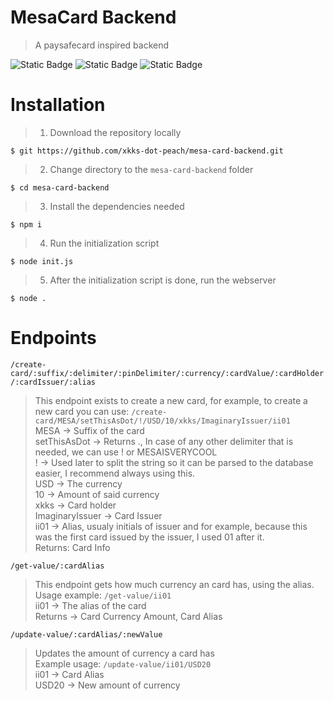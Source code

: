 # MesaCard Backend
> A paysafecard inspired backend

![Static Badge](https://img.shields.io/badge/Made_for-Node.js%20v20.5.1-blue?style=for-the-badge)
![Static Badge](https://img.shields.io/badge/Made_for-NPM_9.8.0-purple?style=for-the-badge)
![Static Badge](https://img.shields.io/badge/Production%20Ready-green?style=for-the-badge)

# Installation
> 1. Download the repository locally
```
$ git https://github.com/xkks-dot-peach/mesa-card-backend.git
```
> 2. Change directory to the `mesa-card-backend` folder
```
$ cd mesa-card-backend
```
> 3. Install the dependencies needed
```
$ npm i
```
> 4. Run the initialization script
```
$ node init.js
```
> 5. After the initialization script is done, run the webserver
```
$ node .
```

# Endpoints <br>
`/create-card/:suffix/:delimiter/:pinDelimiter/:currency/:cardValue/:cardHolder/:cardIssuer/:alias` <br>
> This endpoint exists to create a new card, for example, to create a new card you can use: `/create-card/MESA/setThisAsDot/!/USD/10/xkks/ImaginaryIssuer/ii01` <br>
> MESA -> Suffix of the card <br>
> setThisAsDot -> Returns ., In case of any other delimiter that is needed, we can use ! or MESAISVERYCOOL <br>
> ! -> Used later to split the string so it can be parsed to the database easier, I recommend always using this. <br>
> USD -> The currency <br>
> 10 -> Amount of said currency <br>
> xkks -> Card holder <br>
> ImaginaryIssuer -> Card Issuer <br>
> ii01 -> Alias, usualy initials of issuer and for example, because this was the first card issued by the issuer, I used 01 after it. <br>
> Returns: Card Info <br>

`/get-value/:cardAlias` <br>
> This endpoint gets how much currency an card has, using the alias. <br>
> Usage example: `/get-value/ii01` <br>
> ii01 -> The alias of the card <br>
> Returns -> Card Currency Amount, Card Alias <br>

`/update-value/:cardAlias/:newValue` <br>
> Updates the amount of currency a card has <br>
> Example usage: `/update-value/ii01/USD20` <br>
> ii01 -> Card Alias <br>
> USD20 -> New amount of currency <br>
